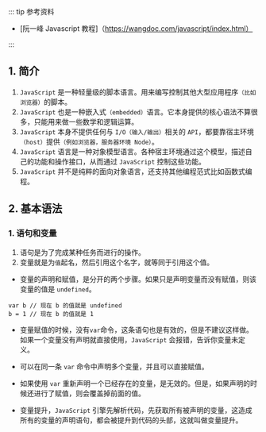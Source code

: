 ::: tip 参考资料

- [阮一峰 Javascript 教程]（https://wangdoc.com/javascript/index.html）

:::

## 1. 简介

1. `JavaScript` 是一种轻量级的脚本语言。用来编写控制其他大型应用程序`（比如浏览器）`的脚本。
2. `JavaScript` 也是一种嵌入式`（embedded）`语言。它本身提供的核心语法不算很多，只能用来做一些数学和逻辑运算。
3. `JavaScript` 本身不提供任何与 `I/O（输入/输出）`相关的 `API`，都要靠宿主环境`（host）`提供`（例如浏览器，服务器环境 Node）`。
4. `JavaScript` 语言是一种对象模型语言。各种宿主环境通过这个模型，描述自己的功能和操作接口，从而通过 `JavaScript` 控制这些功能。
5. `JavaScript` 并不是纯粹的面向对象语言，还支持其他编程范式比如函数式编程。

## 2. 基本语法

### 1. 语句和变量

1. 语句是为了完成某种任务而进行的操作。
2. 变量就是为`值`起名，然后引用这个名字，就等同于引用这个值。

- 变量的声明和赋值，是分开的两个步骤。如果只是声明变量而没有赋值，则该变量的值是 `undefined`。

```
var b // 现在 b 的值就是 undefined
b = 1 // 现在 b 的值就是 1
```

- 变量赋值的时候，没有`var`命令，这条语句也是有效的，但是不建议这样做。如果一个变量没有声明就直接使用，`JavaScript` 会报错，告诉你变量未定义。
<!--

```
var b = 1
// 基本等同
b = 1

x = x + 1
// 没有声明就直接使用--报错 ReferenceError: x is not defined
```

-->

- 可以在同一条 `var` 命令中声明多个变量，并且可以直接赋值。

<!--
 ```Js
var c, d // 声明多个变量
var x = 1， y = 2 // 声明多个变量并赋值
```
-->

- 如果使用 `var` 重新声明一个已经存在的变量，是无效的。但是，如果声明的时候还进行了赋值，则会覆盖掉前面的值。

<!--
```Js
var x = 1
var x
x // 1
--------------
var x = 1;
var x = 2
x // 2
```
 -->

- 变量提升，`JavaScript` 引擎先解析代码，先获取所有被声明的变量，这造成所有的变量的声明语句，都会被提升到代码的头部，这就叫做变量提升。

<!--
```Js
console.log(a) // 打印 undefined
var a = 1  // 控制台成功打印没有报错。 看起来是先使用后声明，是因为变量提升。

// 真正的运行顺序  -------------------------------------

var a
console.log(a) // 打印 undefined
a = 1
```
-->
